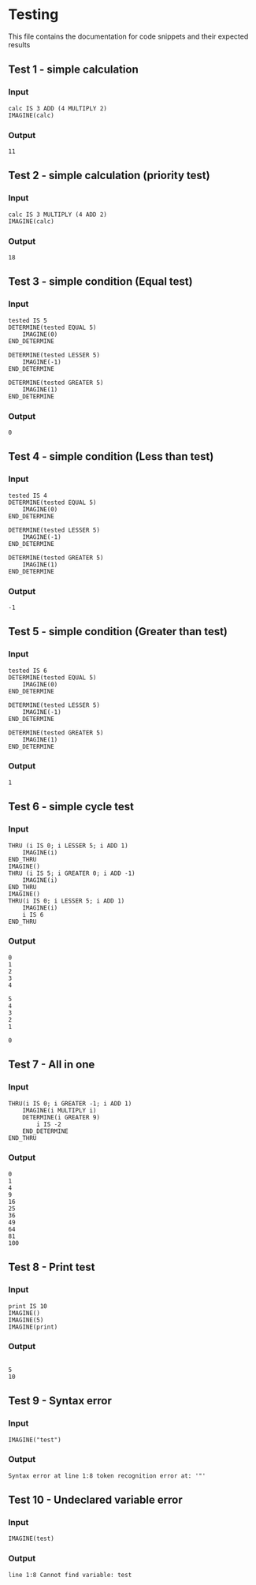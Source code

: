 # Testing 
This file contains the documentation for code snippets and their expected results

## Test 1 - simple calculation
### Input
```
calc IS 3 ADD (4 MULTIPLY 2)
IMAGINE(calc)
```
### Output
```
11
```

## Test 2 - simple calculation (priority test)
### Input
```
calc IS 3 MULTIPLY (4 ADD 2)
IMAGINE(calc)
```
### Output
```
18
```

## Test 3 - simple condition (Equal test)
### Input
```
tested IS 5
DETERMINE(tested EQUAL 5)
    IMAGINE(0)
END_DETERMINE

DETERMINE(tested LESSER 5)
    IMAGINE(-1)
END_DETERMINE

DETERMINE(tested GREATER 5)
    IMAGINE(1)
END_DETERMINE
```
### Output
```
0
```

## Test 4 - simple condition (Less than test)
### Input
```
tested IS 4
DETERMINE(tested EQUAL 5)
    IMAGINE(0)
END_DETERMINE

DETERMINE(tested LESSER 5)
    IMAGINE(-1)
END_DETERMINE

DETERMINE(tested GREATER 5)
    IMAGINE(1)
END_DETERMINE
```
### Output
```
-1
```

## Test 5 - simple condition (Greater than test)
### Input
```
tested IS 6
DETERMINE(tested EQUAL 5)
    IMAGINE(0)
END_DETERMINE

DETERMINE(tested LESSER 5)
    IMAGINE(-1)
END_DETERMINE

DETERMINE(tested GREATER 5)
    IMAGINE(1)
END_DETERMINE
```
### Output
```
1
```

## Test 6 - simple cycle test
### Input
```
THRU (i IS 0; i LESSER 5; i ADD 1)
    IMAGINE(i)
END_THRU
IMAGINE()
THRU (i IS 5; i GREATER 0; i ADD -1)
    IMAGINE(i)
END_THRU
IMAGINE()
THRU(i IS 0; i LESSER 5; i ADD 1)
    IMAGINE(i)
    i IS 6
END_THRU
```
### Output
```
0
1
2
3
4

5
4
3
2
1

0
```

## Test 7 - All in one
### Input
```
THRU(i IS 0; i GREATER -1; i ADD 1)
    IMAGINE(i MULTIPLY i)
    DETERMINE(i GREATER 9)
        i IS -2
    END_DETERMINE
END_THRU
```
### Output
```
0
1
4
9
16
25
36
49
64
81
100
```

## Test 8 - Print test
### Input
```
print IS 10
IMAGINE()
IMAGINE(5)
IMAGINE(print)
```
### Output
```

5
10
```

## Test 9 - Syntax error
### Input
```
IMAGINE("test")
```
### Output
```
Syntax error at line 1:8 token recognition error at: '"'
```

## Test 10 - Undeclared variable error
### Input
```
IMAGINE(test)
```
### Output
```
line 1:8 Cannot find variable: test
```